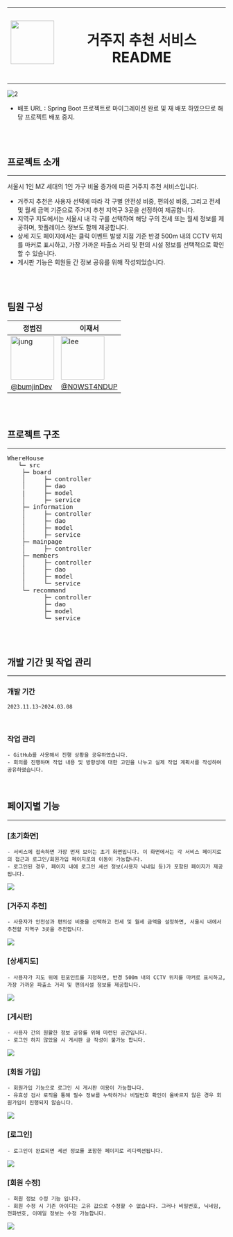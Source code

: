 <img src="https://github.com/user-attachments/assets/f521acdb-4507-4aee-8abd-ac88f80318bb" width="100" height="100"/>| <h1>거주지 추천 서비스 README</h1>|
---| ---|

---

![2](https://github.com/user-attachments/assets/84dc3382-ae6f-4856-a8f0-2a21242319d3)

+ 배포 URL : Spring Boot 프로젝트로 마이그레이션 완료 및 재 배포 하였으므로 해당 프로젝트 배포 중지.

<br><br>

## 프로젝트 소개
---
서울시 1인 MZ 세대의 1인 가구 비율 증가에 따른 거주지 추천 서비스입니다.
+ 거주지 추천은 사용자 선택에 따라 각 구별 안전성 비중, 편의성 비중, 그리고 전세 및 월세 금액 기준으로 주거지 추천 지역구 3곳을 선정하여 제공합니다.
+ 지역구 지도에서는 서울시 내 각 구를 선택하여 해당 구의 전세 또는 월세 정보를 제공하며, 핫플레이스 정보도 함께 제공합니다.
+ 상세 지도 페이지에서는 클릭 이벤트 발생 지점 기준 반경 500m 내의 CCTV 위치를 마커로 표시하고, 가장 가까운 파출소 거리 및 편의 시설 정보를 선택적으로 확인할 수 있습니다.
+ 게시판 기능은 회원들 간 정보 공유를 위해 작성되었습니다.

<br><br>



## 팀원 구성

| 정범진 | 이재서 |
| --- | --- |
| <img src="https://github.com/user-attachments/assets/946612ee-7f7f-41ce-8d8c-85b578f18d2d" width="100" height="100" alt="jung"/> | <img src="https://github.com/user-attachments/assets/8b4a2dd0-166a-4e04-93eb-38482a2828fe" width="100" height="100" alt="lee"/> |
| [@bumjinDev](https://github.com/bumjinDev/wherehouse) | [@N0WST4NDUP](https://github.com/N0WST4NDUP) |

<br><br>

## 프로젝트 구조
---
<pre>
WhereHouse
   └─ src
 	├─ board
	│     ├─ controller
	│     ├─ dao
	|     ├─ model
	│     ├─ service
 	├─ information
	│     ├─ controller
	│     ├─ dao
	│     ├─ model
 	│     ├─ service
 	├─ mainpage
 	│     ├─ controller
 	├─ members
 	│     ├─ controller
 	│     ├─ dao
 	│     ├─ model
 	│     └─ service
 	└─ recommand
	      ├─ controller
	      ├─ dao
	      ├─ model
	      └─ service
</pre>
<br><br>

## 개발 기간 및 작업 관리
---
### 개발 기간
	2023.11.13~2024.03.08
<br>

### 작업 관리
	- GitHub를 사용해서 진행 상황을 공유하였습니다.
	- 회의를 진행하며 작업 내용 및 방향성에 대한 고민을 나누고 실제 작업 계획서를 작성하여 공유하였습니다.
<br>

## 페이지별 기능
---
### [초기화면]
	- 서비스에 접속하면 가장 먼저 보이는 초기 화면입니다. 이 화면에서는 각 서비스 페이지로의 접근과 로그인/회원가입 페이지로의 이동이 가능합니다.
 	- 로그인된 경우, 페이지 내에 로그인 세션 정보(사용자 닉네임 등)가 포함된 페이지가 제공됩니다.
  
  <img src="https://github.com/user-attachments/assets/255d06a4-7c9b-463b-a053-f3cd8354eecf" />

### [거주지 추천]
	- 사용자가 안전성과 편의성 비중을 선택하고 전세 및 월세 금액을 설정하면, 서울시 내에서 추천할 지역구 3곳을 추천합니다.
  <img src="https://github.com/user-attachments/assets/6de5e888-cd4c-4145-a128-ae27b3a21203" />
 	
### [상세지도]
	- 사용자가 지도 위에 핀포인트를 지정하면, 반경 500m 내의 CCTV 위치를 마커로 표시하고, 가장 가까운 파출소 거리 및 편의시설 정보를 제공합니다.
  <img src="https://github.com/user-attachments/assets/9af6ac87-f5a7-4ec1-8c37-1033e7797be2" />
  	
### [게시판]
	- 사용자 간의 원활한 정보 공유를 위해 마련된 공간입니다.
 	- 로그인 하지 않았을 시 게시판 글 작성이 불가능 합니다.
  <img src="https://github.com/user-attachments/assets/bb22056b-d08c-42b6-8872-f381ecc18cfc" />
  
### [회원 가입]
	- 회원가입 기능으로 로그인 시 게시판 이용이 가능합니다.
 	- 유효성 검사 로직을 통해 필수 정보를 누락하거나 비밀번호 확인이 올바르지 않은 경우 회원가입이 진행되지 않습니다.
 <img src="https://github.com/user-attachments/assets/a0320fc9-9d55-413b-8c05-174e7a69f0bc" />

### [로그인]
	- 로그인이 완료되면 세션 정보를 포함한 페이지로 리디렉션됩니다.
 <img src="https://github.com/user-attachments/assets/38030b0e-45b3-49ba-b6fa-095464379e9c" />
 
 ### [회원 수정]
	- 회원 정보 수정 기능 입니다.
 	- 회원 수정 시 기존 아이디는 고유 값으로 수정할 수 없습니다. 그러나 비밀번호, 닉네임, 전화번호, 이메일 정보는 수정 가능합니다.
 <img src="https://github.com/user-attachments/assets/4edf769a-f30f-469e-b315-a54b813d6f7a" />
